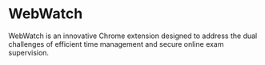 # WebWatch
WebWatch is an innovative Chrome extension designed to address the dual challenges of  efficient time management and secure online exam supervision.
